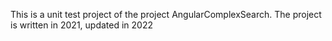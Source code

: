 This is a unit test project of the project AngularComplexSearch.
The project is written in 2021, updated in 2022
